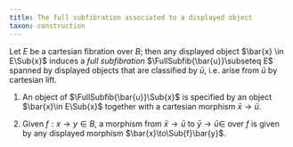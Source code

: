 ```yaml
---
title: The full subfibration associated to a displayed object
taxon: construction
---
```


Let $E$ be a cartesian fibration
over $B$; then any displayed object $\bar{x} \in E\Sub{x}$ induces a *full subfibration* $\FullSubfib{\bar{u}}\subseteq E$ spanned by displayed objects that are classified by $\bar{u}$, i.e. arise from $\bar{u}$ by cartesian lift.

1. An object of $\FullSubfib{\bar{u}}\Sub{x}$ is specified by an object $\bar{x}\in E\Sub{x}$ together with a cartesian morphism $\bar{x}\to \bar{u}$.

2. Given $f:x\to y\in B$, a morphism from $\bar{x}\to \bar{u}$ to $\bar{y}\to\bar{u}\in$ over $f$ is given by any displayed morphism $\bar{x}\to\Sub{f}\bar{y}$.


